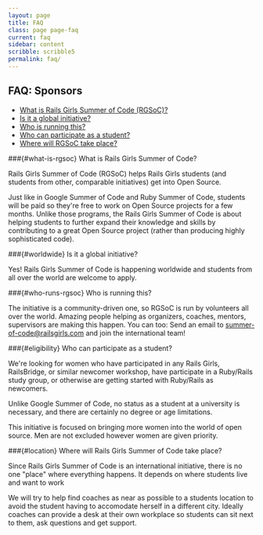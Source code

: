 ```yaml
---
layout: page
title: FAQ
class: page page-faq
current: faq
sidebar: content
scribble: scribble5
permalink: faq/
---
```


## FAQ: Sponsors

* [What is Rails Girls Summer of Code (RGSoC)?](#what-is-rgsoc)
* [Is it a global initiative?](#worldwide)
* [Who is running this?](#who-runs-rgsoc)
* [Who can participate as a student?](#eligibility)
* [Where will RGSoC take place?](#location)


###{#what-is-rgsoc} What is Rails Girls Summer of Code?

Rails Girls Summer of Code (RGSoC) helps Rails Girls students (and students
from other, comparable initiatives) get into Open Source.

Just like in Google Summer of Code and Ruby Summer of Code, students will be
paid so they're free to work on Open Source projects for a few months. Unlike
those programs, the Rails Girls Summer of Code is about helping students to
further expand their knowledge and skills by contributing to a great Open
Source project (rather than producing highly sophisticated code).

###{#worldwide} Is it a global initiative?

Yes! Rails Girls Summer of Code is happening worldwide and students from all
over the world are welcome to apply.

###{#who-runs-rgsoc} Who is running this?

The initiative is a community-driven one, so RGSoC is run by volunteers all
over the world. Amazing people helping as organizers, coaches, mentors,
supervisors are making this happen. You can too: Send an email to
summer-of-code@railsgirls.com and join the international team!

###{#eligibility} Who can participate as a student?

We're looking for women who have participated in any Rails Girls, RailsBridge,
or similar newcomer workshop, have participate in a Ruby/Rails study group, or
otherwise are getting started with Ruby/Rails as newcomers.

Unlike Google Summer of Code, no status as a student at a university is
necessary, and there are certainly no degree or age limitations.

This initiative is focused on bringing more women into the world of open
source. Men are not excluded however women are given priority.

###{#location} Where will Rails Girls Summer of Code take place?

Since Rails Girls Summer of Code is an international initiative, there is no
one "place" where everything happens. It depends on where students live and
want to work

We will try to help find coaches as near as possible to a students location to
avoid the student having to accomodate herself in a different city. Ideally
coaches can provide a desk at their own workplace so students can sit next to
them, ask questions and get support.


